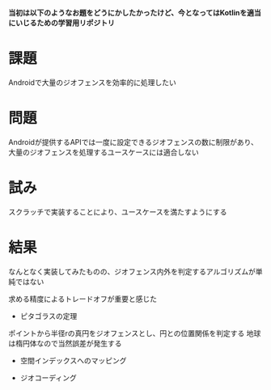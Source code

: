 **当初は以下のようなお題をどうにかしたかったけど、今となってはKotlinを適当にいじるための学習用リポジトリ**

# 課題
Androidで大量のジオフェンスを効率的に処理したい

# 問題
Androidが提供するAPIでは一度に設定できるジオフェンスの数に制限があり、
大量のジオフェンスを処理するユースケースには適合しない

# 試み
スクラッチで実装することにより、ユースケースを満たすようにする

# 結果
なんとなく実装してみたものの、ジオフェンス内外を判定するアルゴリズムが単純ではない

求める精度によるトレードオフが重要と感じた

- ピタゴラスの定理

ポイントから半径rの真円をジオフェンスとし、円との位置関係を判定する
地球は楕円体なので当然誤差が発生する

- 空間インデックスへのマッピング

- ジオコーディング